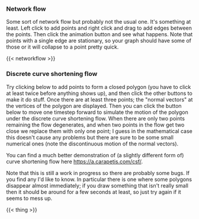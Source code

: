 
### Network flow

Some sort of network flow but probably not the usual one.
It's something at least.
Left click to add points and right click and drag to add edges between the points.
Then click the animation button and see what happens.
Note that points with a single edge are stationary, so your graph should have some of those or it will collapse to a point pretty quick.

{{< networkflow >}}


### Discrete curve shortening flow

Try clicking below to add points to form a closed polygon (you have to click at least twice before anything shows up), and then click the other buttons to make it do stuff.
Once there are at least three points; the "normal vectors" at the vertices of the polygon are displayed.
Then you can click the button below to move one timestep forward to simulate the motion of the polygon under the discrete curve shortening flow.
When there are only two points remaining the flow degenerates, and when two points in the flow get two close we replace them with only one point; I guess in the mathematical case this doesn't cause any problems but there are sure to be some small numerical ones (note the discontinuous motion of the normal vectors).

You can find a much better demonstration of (a slightly different form of) curve shortening flow here https://a.carapetis.com/csf/.

Note that this is still a work in progress so there are probably some bugs.
If you find any I'd like to know.
In particular there is one where some polygons disappear almost immediately; if you draw something that isn't really small then it should be around for a few seconds at least, so just try again if it seems to mess up.

{{< thing >}}
<!--
This is just a proof of concept of something that I probably won't ever use.

 {{< phasergame >}}

hello

